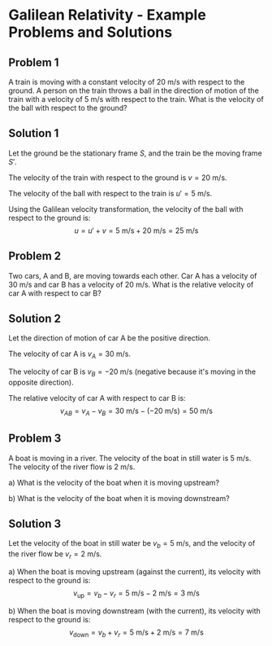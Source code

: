 # Galilean Relativity - Example Problems and Solutions

## Problem 1

A train is moving with a constant velocity of $20$ m/s with respect to the ground. A person on the train throws a ball in the direction of motion of the train with a velocity of $5$ m/s with respect to the train. What is the velocity of the ball with respect to the ground?

## Solution 1

Let the ground be the stationary frame $S$, and the train be the moving frame $S'$.

The velocity of the train with respect to the ground is $v = 20$ m/s.

The velocity of the ball with respect to the train is $u' = 5$ m/s.

Using the Galilean velocity transformation, the velocity of the ball with respect to the ground is:
$$u = u' + v = 5 \text{ m/s} + 20 \text{ m/s} = 25 \text{ m/s}$$

## Problem 2

Two cars, A and B, are moving towards each other. Car A has a velocity of $30$ m/s and car B has a velocity of $20$ m/s. What is the relative velocity of car A with respect to car B?

## Solution 2

Let the direction of motion of car A be the positive direction.

The velocity of car A is $v_A = 30$ m/s.

The velocity of car B is $v_B = -20$ m/s (negative because it's moving in the opposite direction).

The relative velocity of car A with respect to car B is:
$$v_{AB} = v_A - v_B = 30 \text{ m/s} - (-20 \text{ m/s}) = 50 \text{ m/s}$$

## Problem 3

A boat is moving in a river. The velocity of the boat in still water is $5$ m/s. The velocity of the river flow is $2$ m/s.

a) What is the velocity of the boat when it is moving upstream?

b) What is the velocity of the boat when it is moving downstream?

## Solution 3

Let the velocity of the boat in still water be $v_b = 5$ m/s, and the velocity of the river flow be $v_r = 2$ m/s.

a) When the boat is moving upstream (against the current), its velocity with respect to the ground is:
$$v_{\text{up}} = v_b - v_r = 5 \text{ m/s} - 2 \text{ m/s} = 3 \text{ m/s}$$

b) When the boat is moving downstream (with the current), its velocity with respect to the ground is:
$$v_{\text{down}} = v_b + v_r = 5 \text{ m/s} + 2 \text{ m/s} = 7 \text{ m/s}$$